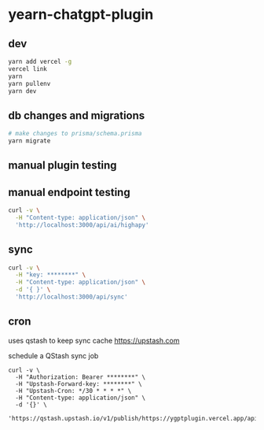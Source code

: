 # yearn-chatgpt-plugin

## dev
```bash
yarn add vercel -g
vercel link
yarn
yarn pullenv
yarn dev
```

## db changes and migrations
```bash
# make changes to prisma/schema.prisma
yarn migrate
```

## manual plugin testing


## manual endpoint testing 
```bash
curl -v \
  -H "Content-type: application/json" \
  'http://localhost:3000/api/ai/highapy'
```

## sync
```bash
curl -v \
  -H "key: ********" \
  -H "Content-type: application/json" \
  -d '{ }' \
  'http://localhost:3000/api/sync'
```

## cron
uses qstash to keep sync cache
https://upstash.com

schedule a QStash sync job
```
curl -v \
  -H "Authorization: Bearer ********" \
  -H "Upstash-Forward-key: ********" \
  -H "Upstash-Cron: */30 * * * *" \
  -H "Content-type: application/json" \
  -d '{}' \
  'https://qstash.upstash.io/v1/publish/https://ygptplugin.vercel.app/api/sync'
```
